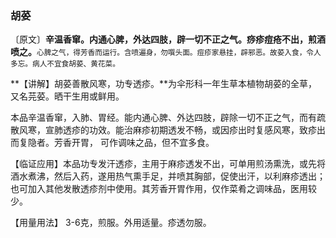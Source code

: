 ### 胡荽

〔原文〕**辛温香窜。内通心脾，外达四肢，辟一切不正之气。痧疹痘疮不出，煎酒喷之。**<small>心脾之气，得芳香而运行。含喷遍身，勿噀头面。痘疹家悬挂，辟邪恶。故荽入食，令人多忘。病人不宜食胡荽、黄花菜。</small>

**【讲解】胡荽善散风寒，功专透疹。**为伞形科一年生草本植物胡荽的全草，又名芫荽。晒干生用或鲜用。

本品辛温香窜，入肺、胃经。能内通心脾、外达四肢，辟除一切不正之气，而有疏散风寒，宣肺透疹的功效。能治麻疹初期透发不畅，或因疹出时复感风寒，致疹出而复隐者。芳香开胃，
可作调味之品，但不宜多食。

【临证应用】本品功专发汗透疹，主用于麻疹透发不出，可单用煎汤熏洗，或先将酒水煮沸，然后入药，遂用热气熏手足，并喷其胸部，促使出汗，以利麻疹透出；也可加入其他发散透疹剂中使用。其芳香开胃作用，仅作菜肴之调味品，医用较少。

【用量用法】 3-6克，煎服。外用适量。疹透勿服。
